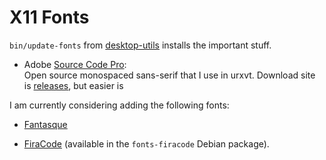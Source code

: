 X11 Fonts
=========


`bin/update-fonts` from [desktop-utils] installs the important stuff.

* Adobe [Source Code Pro][scp]:  
  Open source monospaced sans-serif that I use in urxvt.
  Download site is [releases][scp-releases], but easier is

I am currently considering adding the following fonts:

* [Fantasque](https://github.com/belluzj/fantasque-sans)

* [FiraCode](https://github.com/tonsky/FiraCode/wiki)
  (available in the `fonts-firacode` Debian package).



[desktop-utils]: https://github.com/0cjs/desktop-utils
[scp]: https://en.wikipedia.org/wiki/Source_Code_Pro
[scp-releases]: https://github.com/adobe-fonts/source-code-pro/releases
